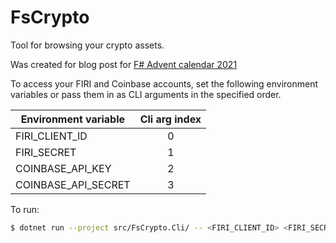 # FsCrypto

Tool for browsing your crypto assets.

Was created for blog post for [F# Advent calendar 2021](https://sergeytihon.com/2021/10/18/f-advent-calendar-2021/)

To access your FIRI and Coinbase accounts, set the following environment variables or pass them in as CLI arguments in the specified order.

| Environment variable | Cli arg index |
|----------------------|:-------------:|
| FIRI_CLIENT_ID       |       0       |
| FIRI_SECRET          |       1       |
| COINBASE_API_KEY     |       2       |
| COINBASE_API_SECRET  |       3       |

To run:

```bash
$ dotnet run --project src/FsCrypto.Cli/ -- <FIRI_CLIENT_ID> <FIRI_SECRET> <COINBASE_API_KEY> <COINBASE_API_SECRET>
```
